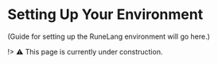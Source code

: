 # Setting Up Your Environment

(Guide for setting up the RuneLang environment will go here.)

!> :warning: This page is currently under construction.
